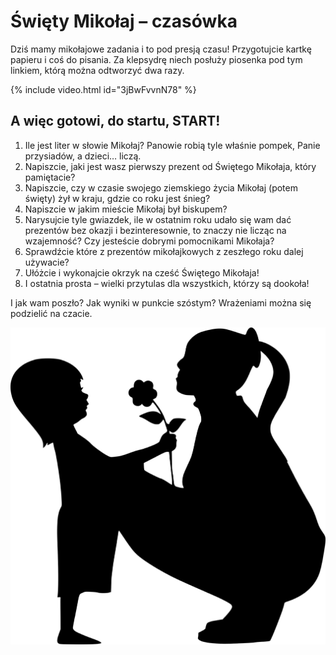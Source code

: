# Święty Mikołaj – czasówka 

Dziś mamy mikołajowe zadania i to pod presją czasu! Przygotujcie kartkę papieru i coś do pisania. Za klepsydrę niech posłuży piosenka pod tym linkiem, którą można odtworzyć dwa razy.

{% include video.html id="3jBwFvvnN78" %}

## A więc gotowi, do startu, START! 

1. Ile jest liter w słowie Mikołaj? Panowie robią tyle właśnie pompek, Panie przysiadów, a dzieci… liczą.
2. Napiszcie, jaki jest wasz pierwszy prezent od Świętego Mikołaja, który pamiętacie? 
3. Napiszcie, czy w czasie swojego ziemskiego życia Mikołaj (potem święty) żył w kraju, gdzie co roku jest śnieg?
4. Napiszcie w jakim mieście Mikołaj był biskupem? 
5. Narysujcie tyle gwiazdek, ile w ostatnim roku udało się wam dać prezentów bez okazji i bezinteresownie, to znaczy nie licząc na wzajemność? Czy jesteście dobrymi pomocnikami Mikołaja?
6. Sprawdźcie które z prezentów mikołajkowych z zeszłego roku dalej używacie?
7. Ułóżcie i wykonajcie okrzyk na cześć Świętego Mikołaja!
8. I ostatnia prosta – wielki przytulas dla wszystkich, którzy są dookoła!

I jak wam poszło? Jak wyniki w punkcie szóstym? Wrażeniami można się podzielić na czacie. 

![Zdjęcie](/img/2021-12-06.png)
